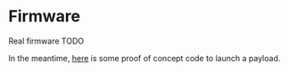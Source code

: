 # Firmware
Real firmware TODO

In the meantime, [here](https://gist.github.com/atlas44/32b960b8192ba0ad9794e207411b13dc) is some proof of concept code to launch a payload.
